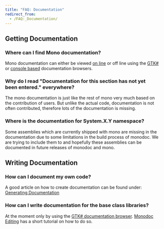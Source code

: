```yaml
---
title: "FAQ: Documentation"
redirect_from:
  - /FAQ:_Documentation/
---
```


Getting Documentation
---------------------

### Where can I find Mono documentation?

Mono documentation can either be viewed [on line](http://www.go-mono.com/docs/) or off line using the [GTK#](/docs/tools+libraries/tools/monodoc/#the-gtk-documentation-browser) or [console based](/docs/tools+libraries/tools/monodoc/#mod-command-line-documentation-viewer) documentation browsers.

### Why do I read "Documentation for this section has not yet been entered." everywhere?

The mono documentation is just like the rest of mono very much based on the contribution of users. But unlike the actual code, documentation is not often contributed, therefore lots of the documentation is missing.

### Where is the documentation for System.X.Y namespace?

Some assemblies which are currently shipped with mono are missing in the documentation due to some limitations in the build process of monodoc. We are trying to include them to and hopefully these assemblies can be documented in future releases of monodoc and mono.

Writing Documentation
---------------------

### How can I document my own code?

A good article on how to create documentation can be found under: [Generating Documentation](/docs/tools+libraries/tools/monodoc/generating-documentation/)

### How can I write documentation for the base class libraries?

At the moment only by using the [GTK# documentation browser](/docs/tools+libraries/tools/monodoc/#the-gtk-documentation-browser). [Monodoc Editing](/docs/tools+libraries/tools/monodoc/editing/) has a short tutorial on how to do so.

